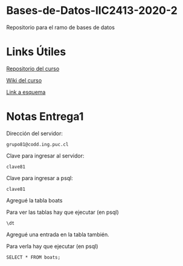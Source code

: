 # Bases-de-Datos-IIC2413-2020-2

Repositorio para el ramo de bases de datos

# Links Útiles

[Repositorio del curso](https://github.com/IIC2413/Syllabus-2020-2)

[Wiki del curso](https://github.com/IIC2413/Syllabus-2020-2/wiki)

[Link a esquema](https://app.diagrams.net/#G1e58pdGvJdMgvwCmyVqOr9i1E7js0U08Z)

# Notas Entrega1

Dirección del servidor:
```
grupo81@codd.ing.puc.cl
```

Clave para ingresar al servidor:
```
clave81
```

Clave para ingresar a psql:
```
clave81
```

Agregué la tabla boats

Para ver las tablas hay que ejecutar (en psql)
```
\dt
```

Agregué una entrada en la tabla también. 

Para verla hay que ejecutar (en psql)
```
SELECT * FROM boats;
```
